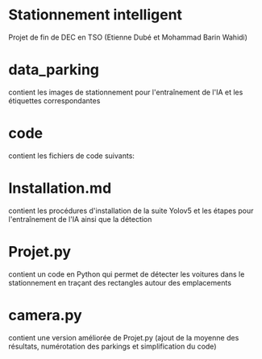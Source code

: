 # Stationnement intelligent
Projet de fin de DEC en TSO (Etienne Dubé et Mohammad Barin Wahidi)

# data_parking 
contient les images de stationnement pour l'entraînement de l'IA et les étiquettes correspondantes

# code 
contient les fichiers de code suivants:

# Installation.md 
contient les procédures d'installation de la suite Yolov5 et les étapes pour l'entraînement de l'IA ainsi que la détection

# Projet.py 
contient un code en Python qui permet de détecter les voitures dans le stationnement en traçant des rectangles autour des emplacements

# camera.py 
contient une version améliorée de Projet.py (ajout de la moyenne des résultats, numérotation des parkings et simplification du code)
